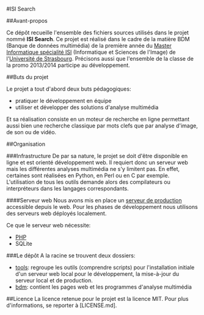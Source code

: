 #ISI Search

##Avant-propos

Ce dépôt recueille l'ensemble des fichiers sources utilisés dans le projet nommé **ISI Search**.
Ce projet est réalisé dans le cadre de la matière BDM (Banque de données multimédia) de la première année du [Master Informatique spécialité ISI](https://master-informatique.unistra.fr/#isi) (Informatique et Sciences de l'Image) de l'[Université de Strasbourg](https://www.unistra.fr/).
Précisons aussi que l'ensemble de la classe de la promo 2013/2014 participe au développement.

##Buts du projet

Le projet a tout d'abord deux buts pédagogiques:
- pratiquer le développement en équipe
- utiliser et développer des solutions d'analyse multimédia

Et sa réalisation consiste en un moteur de recherche en ligne permettant aussi bien une recherche classique par mots clefs que par analyse d'image, de son ou de vidéo.

##Organisation

###Infrastructure
De par sa nature, le projet se doit d'être disponible en ligne et est orienté développement web. Il requiert donc un serveur web mais les différentes
analyses multimédia ne s'y limitent pas. En effet, certaines sont réalisées en Python, en Perl ou en C par exemple. L'utilisation de tous les outils
demande alors des compilateurs ou interpréteurs dans les langages correspondants.

####Serveur web
Nous avons mis en place un [serveur de production](http://fritmayo.zor-en.com/BDM/bdm/) accessible depuis le web.
Pour les phases de développement nous utilisons des serveurs web déployés localement.

Ce que le serveur web nécessite:
- [PHP](http://www.php.net/)
- SQLite

###Le dépôt
A la racine se trouvent deux dossiers:
- [tools](tools): regroupe les outils (comprendre scripts) pour l'installation initiale d'un serveur web local pour le développement, la mise-à-jour du serveur local et de production.
- [bdm](bdm): contient les pages web et les programmes d'analyse multimédia

##Licence
La licence retenue pour le projet est la licence MIT.
Pour plus d'informations, se reporter à [LICENSE.md].
